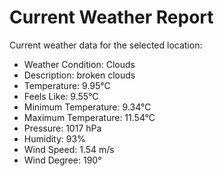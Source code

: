 # Current Weather Report
Current weather data for the selected location:
- Weather Condition: Clouds
- Description: broken clouds
- Temperature: 9.95°C
- Feels Like: 9.55°C
- Minimum Temperature: 9.34°C
- Maximum Temperature: 11.54°C
- Pressure: 1017 hPa
- Humidity: 93%
- Wind Speed: 1.54 m/s
- Wind Degree: 190°
